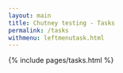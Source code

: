 ```yaml
---
layout: main
title: Chutney testing - Tasks
permalink: /tasks
withmenu: leftmenutask.html
---
```

{% include pages/tasks.html %}